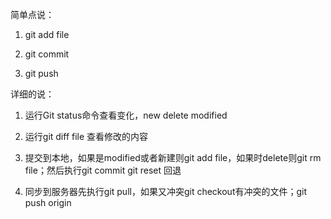 简单点说：

1. git add file

2. git commit

3. git push

详细的说：

1. 运行Git status命令查看变化，new delete modified

2. 运行git diff file 查看修改的内容

3. 提交到本地，如果是modified或者新建则git add file，如果时delete则git rm file；然后执行git commit
   git reset 回退

4. 同步到服务器先执行git pull，如果又冲突git checkout有冲突的文件；git push origin
